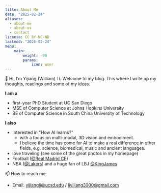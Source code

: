 ```yaml
---
title: About Me
date: "2025-02-24"
aliases:
  - about-me
  - about-us
  - contact
license: CC BY-NC-ND
lastmod: "2025-02-24"
menu:
    main: 
        weight: -90
        params:
            icon: user
---
```

👋 Hi, I’m Yijiang (William) Li. Welcome to my blog. This where I write up my thoughts, readings and some of my ideas. 


**I am a**
- first-year PhD Student at UC San Diego
- MSE of Computer Science at Johns Hopkins University
- BE of Computer Science in South China University of Technology

**I also**
- Interested in "How AI learns?"
  - with a focus on multi-modal, 3D vision and embodiment.
  - I believe the time has come for AI to make a real difference in other fields, e.g. science, biomedical, music and ancient languages.
- love traveling (see some of the great photos in my homepage)
- Football ([@Real Madrid CF](https://www.realmadrid.com/en-US))
- NBA ([@Lakers](https://x.com/Lakers)) and a huge fan of LBJ [@KingJames](https://x.com/kingjames)


📫 How to reach me:
- Email: yijiangli@ucsd.edu / liyijiang3000@gmail.com